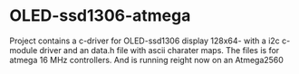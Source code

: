 # OLED-ssd1306-atmega
Project contains a c-driver for OLED-ssd1306 display 128x64- with a i2c c-module driver and an data.h file with ascii charater maps. The files  is for atmega 16 MHz controllers. And is running reight now on an Atmega2560
